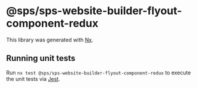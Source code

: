 # @sps/sps-website-builder-flyout-component-redux

This library was generated with [Nx](https://nx.dev).

## Running unit tests

Run `nx test @sps/sps-website-builder-flyout-component-redux` to execute the unit tests via [Jest](https://jestjs.io).
